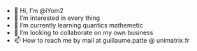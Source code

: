 - 👋 Hi, I’m @iYom2
- 👀 I’m interested in every thing
- 🌱 I’m currently learning quantics mathemetic
- 💞️ I’m looking to collaborate on my own business
- 📫 How to reach me by mail at guillaume.patte @ unimatrix.fr

<!---
iYom2/iYom2 is a ✨ special ✨ repository because its `README.md` (this file) appears on your GitHub profile.
You can click the Preview link to take a look at your changes.
--->
